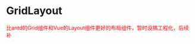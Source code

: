 <style>
  .a {
    color: red
  }
</style>
# GridLayout
<span class="a">比antd的Grid组件和Vue的Layout组件更好的布局组件，暂时没搞工程化，后续补</span>
